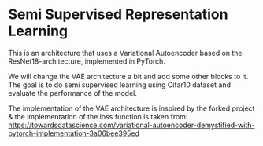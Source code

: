 # Semi Supervised Representation Learning
This is an architecture that uses a Variational Autoencoder based on the ResNet18-architecture, implemented in PyTorch.

We will change the VAE architecture a bit and add some other blocks to it.
The goal is to do semi supervised learning using Cifar10 dataset and evaluate the performance of the model.  

The implementation of the VAE architecture is inspired by the forked project & the implementation of the loss function is taken from:
https://towardsdatascience.com/variational-autoencoder-demystified-with-pytorch-implementation-3a06bee395ed

